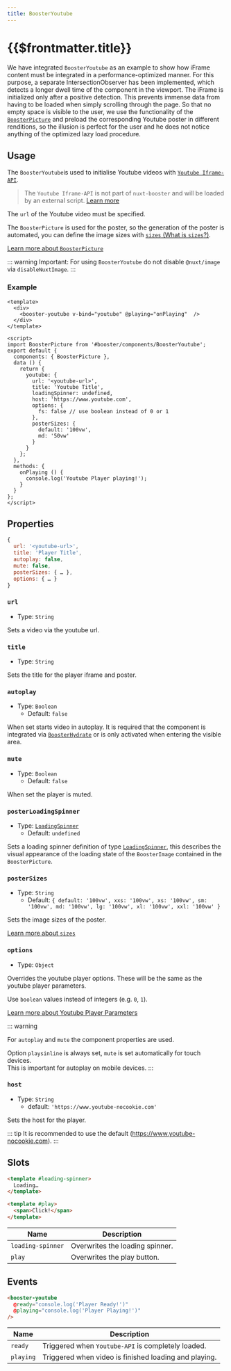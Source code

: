 ```yaml
---
title: BoosterYoutube
---
```


# {{$frontmatter.title}}

We have integrated `BoosterYoutube`  as an example to show how iFrame content must be integrated in a performance-optimized manner.
For this purpose, a separate IntersectionObserver has been implemented, which detects a longer dwell time of the component in the viewport. The iFrame is initialized only after a positive detection. This prevents immense data from having to be loaded when simply scrolling through the page.
So that no empty space is visible to the user, we use the functionality of the [`BoosterPicture`](/v2/components/booster-picture) and preload the corresponding Youtube poster in different renditions, so the illusion is perfect for the user and he does not notice anything of the optimized lazy load procedure.

## Usage

The `BoosterYoutube`is used to initialise Youtube videos with [`Youtube Iframe-API`](https://developers.google.com/youtube/iframe_api_reference?hl=de).

> The `Youtube Iframe-API` is not part of `nuxt-booster` and will be loaded by an external script. [Learn more](https://github.com/basics/nuxt-booster/blob/main/src/runtime/components/BoosterYoutube/utils/loader.js)

The `url` of the Youtube video must be specified.  

The `BoosterPicture` is used for the poster, so the generation of the poster is automated, you can define the image sizes with [`sizes` (What is `sizes`?)](/v2/components/booster-picture#sources).

[Learn more about `BoosterPicture`](/v2/components/booster-picture)

::: warning
Important: For using `BoosterYoutube` do not disable `@nuxt/image` via `disableNuxtImage`.
:::

### Example

````vue
<template>
  <div>
    <booster-youtube v-bind="youtube" @playing="onPlaying"  />
  </div>
</template>

<script>
import BoosterPicture from '#booster/components/BoosterYoutube';
export default {
  components: { BoosterPicture },
  data () {
    return {
      youtube: {
        url: '<youtube-url>',
        title: 'Youtube Title',
        loadingSpinner: undefined,
        host: 'https://www.youtube.com',
        options: {
          fs: false // use boolean instead of 0 or 1
        },
        posterSizes: {
          default: '100vw',
          md: '50vw'
        }
      }
    };
  },
  methods: {
    onPlaying () {
      console.log('Youtube Player playing!');
    }
  }
};
</script>
````

## Properties

````js
{
  url: '<youtube-url>',
  title: 'Player Title',
  autoplay: false,
  mute: false,
  posterSizes: { … },
  options: { … }
}
````

### `url`

- Type: `String`

Sets a video via the youtube url.

### `title`

- Type: `String`

Sets the title for the player iframe and poster.

### `autoplay`

- Type: `Boolean`
  - Default: `false`

When set starts video in autoplay. It is required that the component is integrated via [`BoosterHydrate`](/v2/guide/usage#import-components) or is only activated when entering the visible area.

### `mute`

- Type: `Boolean`
  - Default: `false`

When set the player is muted.

### `posterLoadingSpinner`

- Type: [`LoadingSpinner`](/v2/classes/loading-spinner)
  - Default: `undefined`

Sets a loading spinner definition of type [`LoadingSpinner`](/v2/classes/loading-spinner), this describes the visual appearance of the loading state of the `BoosterImage` contained in the `BoosterPicture`.

### `posterSizes`

- Type: `String`
  - Default: `{ default: '100vw', xxs: '100vw', xs: '100vw', sm: '100vw', md: '100vw', lg: '100vw', xl: '100vw', xxl: '100vw' }`

Sets the image sizes of the poster.

[Learn more about `sizes`](/v2/components/booster-picture#sources)

### `options`

- Type: `Object`

Overrides the youtube player options. These will be the same as the youtube player parameters.

Use `boolean` values instead of integers (e.g. `0`, `1`).

[Learn more about Youtube Player Parameters](https://developers.google.com/youtube/player_parameters#Parameters)

::: warning

For `autoplay` and `mute` the component properties are used.

Option `playsinline` is always set, `mute` is set automatically for touch devices.  
This is important for autoplay on mobile devices.
:::

### `host`

- Type: `String`
  - default: `'https://www.youtube-nocookie.com'`

Sets the host for the player.

::: tip
It is recommended to use the default (<https://www.youtube-nocookie.com>).
:::

## Slots

````html
<template #loading-spinner>
  Loading…
</template>

<template #play>
  <span>Click!</span>
</template>
````

| Name              | Description                     |
| ----------------- | ------------------------------- |
| `loading-spinner` | Overwrites the loading spinner. |
| `play`            | Overwrites the play button.     |

## Events

````html
<booster-youtube 
  @ready="console.log('Player Ready!')" 
  @playing="console.log('Player Playing!')" 
/>
````

| Name      | Description                                           |
| --------- | ----------------------------------------------------- |
| `ready`   | Triggered when `Youtube-API` is completely loaded.    |
| `playing` | Triggered when video is finished loading and playing. |

